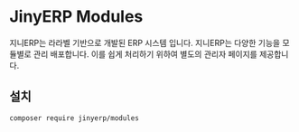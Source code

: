 # JinyERP Modules
지니ERP는 라라벨 기반으로 개발된 ERP 시스템 입니다. 지니ERP는 다양한 기능을 모듈별로 관리 배포합니다.
이를 쉽게 처리하기 위하여 별도의 관리자 페이지를 제공합니다.

## 설치
```
composer require jinyerp/modules
```
